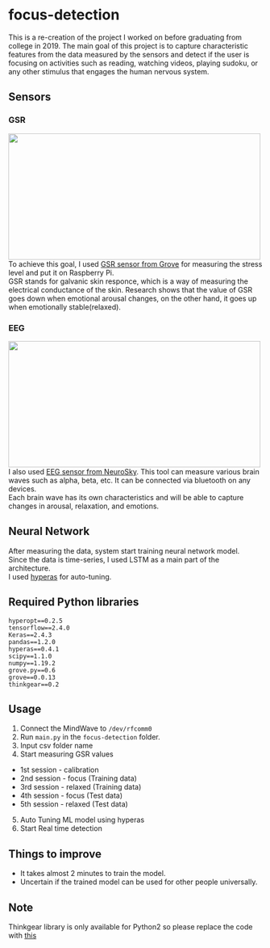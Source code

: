 # focus-detection  
This is a re-creation of the project I worked on before graduating from college in 2019.
The main goal of this project is to capture characteristic features from the data measured by the sensors and detect if the user is focusing on activities such as reading, watching videos, playing sudoku, or any other stimulus that engages the human nervous system.

## Sensors
### GSR
<img src="https://user-images.githubusercontent.com/33390452/130960335-2aeb0d29-f083-4633-b283-fc15a75a20e0.jpg" width="500" height="250"></img>  
To achieve this goal, I used [GSR sensor from Grove](https://wiki.seeedstudio.com/Grove-GSR_Sensor/) for measuring the stress level and put it on Raspberry Pi.  
GSR stands for galvanic skin responce, which is a way of measuring the electrical conductance of the skin. Research shows that the value of GSR goes down when emotional arousal changes, on the other hand, it goes up when emotionally stable(relaxed).  
### EEG     
<img src="https://user-images.githubusercontent.com/33390452/130960330-a60ab3f9-69c9-4209-8706-e8d922aa12df.jpg" width="500" height="250"></img>  
I also used [EEG sensor from NeuroSky](https://store.neurosky.com/pages/mindwave). This tool can measure various brain waves such as alpha, beta, etc. It can be connected via bluetooth on any devices.   
Each brain wave has its own characteristics and will be able to capture changes in arousal, relaxation, and emotions.
## Neural Network 
After measuring the data, system start training neural network model.  
Since the data is time-series, I used LSTM as a main part of the architecture.  
I used [hyperas](https://github.com/maxpumperla/hyperas) for auto-tuning.
## Required Python libraries 
```
hyperopt==0.2.5
tensorflow==2.4.0
Keras==2.4.3
pandas==1.2.0
hyperas==0.4.1
scipy==1.1.0
numpy==1.19.2
grove.py==0.6
grove==0.0.13
thinkgear==0.2
```
## Usage
1. Connect the MindWave to `/dev/rfcomm0`
2. Run `main.py` in the `focus-detection` folder.
3. Input csv folder name
4. Start measuring GSR values
  * 1st session - calibration
  * 2nd session - focus (Training data)
  * 3rd session - relaxed (Training data)
  * 4th session - focus (Test data)
  * 5th session - relaxed (Test data)
5. Auto Tuning ML model using hyperas
6. Start Real time detection
## Things to improve
- It takes almost 2 minutes to train the model.
- Uncertain if the trained model can be used for other people universally.
## Note
Thinkgear library is only available for Python2 so please replace the code with [this](https://github.com/groner/pythinkgear/pull/4/commits/2c13093b878dd8c7bb071ecc7f5e956de4e72d9d)
